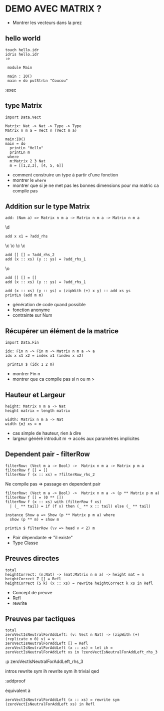 DEMO AVEC MATRIX ?
===

- Montrer les vecteurs dans la prez

hello world
----
  
   ```
touch hello.idr
idris hello.idr
:e
   ```
 
```
 module Main
   
 main : IO()
 main = do putStrLn "Coucou"
```

:exec

type Matrix
---

```
import Data.Vect

Matrix: Nat -> Nat -> Type -> Type
Matrix n m a = Vect n (Vect m a)

main:IO()
main = do
  printLn "Hello"
  printLn m
 where
  m:Matrix 2 3 Nat
  m = [[1,2,3], [4, 5, 6]]
```

   * comment construire un type à partir d'une fonction
   * montrer le ```where```
   * montrer que si je ne met pas les bonnes dimensions pour ma matric ca compile pas
 

Addition sur le type Matrix
---

```
add: (Num a) => Matrix n m a -> Matrix n m a -> Matrix n m a
```

\d

```
add x x1 = ?add_rhs
```

\c \c \c \c

```
add [] [] = ?add_rhs_2
add (x :: xs) (y :: ys) = ?add_rhs_1
```

\o

```
add [] [] = []
add (x :: xs) (y :: ys) = ?add_rhs_1
```

```
add (x :: xs) (y :: ys) = (zipWith (+) x y) :: add xs ys
printLn (add m m)
```


 * génération de code quand possible
 * fonction anonyme
 * contrainte sur Num
 

Récupérer un élément de la matrice
---

```
import Data.Fin

idx: Fin n -> Fin m -> Matrix n m a -> a
idx x x1 x2 = index x1 (index x x2)

 printLn $ (idx 1 2 m)
```

 * montrer Fin n
 * montrer que ca compile pas si n ou m > 


Hauteur et Largeur
---

```
height: Matrix n m a -> Nat
height matrix = length matrix

width: Matrix n m a -> Nat
width {m} xs = m
```

  * cas simple de hauteur, rien à dire
  * largeur généré introduit m -> accés aux paramètres implicites
  
Dependent pair - filterRow
---

```
filterRow: (Vect m a -> Bool) ->  Matrix n m a -> Matrix p m a
filterRow f [] = []
filterRow f (x :: xs) = ?filterRow_rhs_2
```

Ne compile pas => passage en dependent pair

```
filterRow: (Vect m a -> Bool) ->  Matrix n m a -> (p ** Matrix p m a)
filterRow f [] = (0 ** [])
filterRow f (x :: xs) with (filterRow f xs)
  | (_ ** tail) = if (f x) then (_ ** x :: tail) else (_ ** tail)

instance Show a => Show (p ** Matrix p m a) where
  show (p ** m) = show m
  
printLn $ filterRow (\v => head v < 2) m
```

  * Pair dépendante => "il existe"
  * Type Classe



Preuves directes
---

```
total
heightCorrect: (n:Nat) -> (mat:Matrix n m a) -> height mat = n
heightCorrect Z [] = Refl
heightCorrect (S k) (x :: xs) = rewrite heightCorrect k xs in Refl
```


 * Concept de preuve
 * Refl
 * rewrite
 
 
Preuves par tactiques
---

```
total
zeroVectIsNeutralForAddLeft: (v: Vect n Nat) -> (zipWith (+) (replicate n 0) v) = v
zeroVectIsNeutralForAddLeft [] = Refl
zeroVectIsNeutralForAddLeft (x :: xs) = let ih = zeroVectIsNeutralForAddLeft xs in ?zeroVectIsNeutralForAddLeft_rhs_3
```

:p zeroVectIsNeutralForAddLeft_rhs_3

intros
rewrite sym ih
rewrite sym ih
trivial
qed

:addproof

équivalent à

```
zeroVectIsNeutralForAddLeft (x :: xs) = rewrite sym (zeroVectIsNeutralForAddLeft xs) in Refl
```








